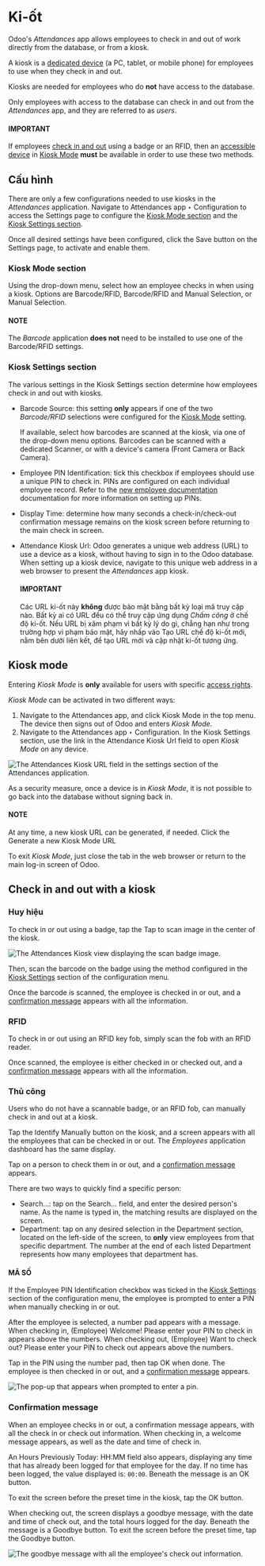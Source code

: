# Ki-ốt

Odoo's *Attendances* app allows employees to check in and out of work directly from the database, or
from a kiosk.

A kiosk is a [dedicated device](hardware.md) (a PC, tablet, or mobile phone) for employees to use
when they check in and out.

Kiosks are needed for employees who do **not** have access to the database.

Only employees with access to the database can check in and out from the *Attendances* app, and they
are referred to as *users*.

#### IMPORTANT
If employees [check in and out](#attendances-kiosk-mode-entry) using a badge or an RFID,
then an [accessible device](hardware.md) in [Kiosk Mode](#attendances-kiosk-mode)
**must** be available in order to use these two methods.

## Cấu hình

There are only a few configurations needed to use kiosks in the *Attendances* application. Navigate
to Attendances app ‣ Configuration to access the Settings page to
configure the [Kiosk Mode section](#attendances-kiosk-mode) and the [Kiosk Settings section](#attendances-kiosk-settings).

Once all desired settings have been configured, click the Save button on the
Settings page, to activate and enable them.

<a id="attendances-kiosk-mode"></a>

### Kiosk Mode section

Using the drop-down menu, select how an employee checks in when using a kiosk. Options are
Barcode/RFID, Barcode/RFID and Manual Selection, or Manual
Selection.

#### NOTE
The *Barcode* application **does not** need to be installed to use one of the Barcode/RFID
settings.

<a id="attendances-kiosk-settings"></a>

### Kiosk Settings section

The various settings in the Kiosk Settings section determine how employees check in and
out with kiosks.

- Barcode Source: this setting **only** appears if one of the two *Barcode/RFID*
  selections were configured for the [Kiosk Mode](#attendances-kiosk-mode) setting.

  If available, select how barcodes are scanned at the kiosk, via one of the drop-down menu options.
  Barcodes can be scanned with a dedicated Scanner, or with a device's camera
  (Front Camera or Back Camera).
- Employee PIN Identification: tick this checkbox if employees should use a unique PIN
  to check in. PINs are configured on each individual employee record. Refer to the [new
  employee documentation](../employees/new_employee.md#employees-hr-settings) documentation for more information on setting up
  PINs.
- Display Time: determine how many seconds a check-in/check-out confirmation message
  remains on the kiosk screen before returning to the main check in screen.
- Attendance Kiosk Url: Odoo generates a unique web address (URL) to use a device as a
  kiosk, without having to sign in to the Odoo database. When setting up a kiosk device, navigate to
  this unique web address in a web browser to present the *Attendances* app kiosk.

  #### IMPORTANT
  Các URL ki-ốt này **không** được bảo mật bằng bất kỳ loại mã truy cập nào. Bất kỳ ai có URL đều có thể truy cập ứng dụng *Chấm công* ở chế độ ki-ốt. Nếu URL bị xâm phạm vì bất kỳ lý do gì, chẳng hạn như trong trường hợp vi phạm bảo mật, hãy nhấp vào Tạo URL chế độ ki-ốt mới, nằm bên dưới liên kết, để tạo URL mới và cập nhật ki-ốt tương ứng.

## Kiosk mode

Entering *Kiosk Mode* is **only** available for users with specific [access rights](./#attendances-access-rights).

*Kiosk Mode* can be activated in two different ways:

1. Navigate to the Attendances app, and click Kiosk Mode in the top
   menu. The device then signs out of Odoo and enters *Kiosk Mode*.
2. Navigate to the Attendances app ‣ Configuration. In the Kiosk
   Settings section, use the link in the Attendance Kiosk Url field to open *Kiosk
   Mode* on any device.

![The Attendances Kiosk URL field in the settings section of the Attendances application.](../../../.gitbook/assets/kiosk-url.png)

As a security measure, once a device is in *Kiosk Mode*, it is not possible to go back into the
database without signing back in.

#### NOTE
At any time, a new kiosk URL can be generated, if needed. Click the <i class="fa fa-refresh"></i>
Generate a new Kiosk Mode URL

To exit *Kiosk Mode*, just close the tab in the web browser or return to the main log-in screen of
Odoo.

<a id="attendances-kiosk-mode-entry"></a>

## Check in and out with a kiosk

### Huy hiệu

To check in or out using a badge, tap the <i class="fa fa-camera"></i> Tap to scan image in the
center of the kiosk.

![The Attendances Kiosk view displaying the scan badge image.](../../../.gitbook/assets/scan-badge.png)

Then, scan the barcode on the badge using the method configured in the [Kiosk Settings](#attendances-kiosk-settings) section of the configuration menu.

Once the barcode is scanned, the employee is checked in or out, and a [confirmation message](#attendances-confirmation) appears with all the information.

### RFID

To check in or out using an RFID key fob, simply scan the fob with an RFID reader.

Once scanned, the employee is either checked in or checked out, and a [confirmation message](#attendances-confirmation) appears with all the information.

### Thủ công

Users who do not have a scannable badge, or an RFID fob, can manually check in and out at a kiosk.

Tap the Identify Manually button on the kiosk, and a screen appears with all the
employees that can be checked in or out. The *Employees* application dashboard has the same display.

Tap on a person to check them in or out, and a [confirmation message](#attendances-confirmation) appears.

There are two ways to quickly find a specific person:

- Search...: tap on the Search... field, and enter the desired person's
  name. As the name is typed in, the matching results are displayed on the screen.
- Department: tap on any desired selection in the Department section,
  located on the left-side of the screen, to **only** view employees from that specific department.
  The number at the end of each listed Department represents how many employees that
  department has.

#### MÃ SỐ

If the Employee PIN Identification checkbox was ticked in the [Kiosk Settings](#attendances-kiosk-settings) section of the configuration menu, the employee is prompted to enter a
PIN when manually checking in or out.

After the employee is selected, a number pad appears with a message. When checking in,
(Employee) Welcome! Please enter your PIN to check in appears above the numbers. When
checking out, (Employee) Want to check out? Please enter your PIN to check out appears
above the numbers.

Tap in the PIN using the number pad, then tap OK when done. The employee is then checked
in or out, and a [confirmation message](#attendances-confirmation) appears.

![The pop-up that appears when prompted to enter a pin.](../../../.gitbook/assets/enter-pin.png)

<a id="attendances-confirmation"></a>

### Confirmation message

When an employee checks in or out, a confirmation message appears, with all the check in or check
out information. When checking in, a welcome message appears, as well as the date and time of check
in.

An Hours Previously Today: HH:MM field also appears, displaying any time that has
already been logged for that employee for the day. If no time has been logged, the value displayed
is: `00:00`. Beneath the message is an OK button.

To exit the screen before the preset time in the kiosk, tap the OK button.

When checking out, the screen displays a goodbye message, with the date and time of check out, and
the total hours logged for the day. Beneath the message is a Goodbye button. To exit the
screen before the preset time, tap the Goodbye button.

![The goodbye message with all the employee's check out information.](../../../.gitbook/assets/goodbye-message.png)
